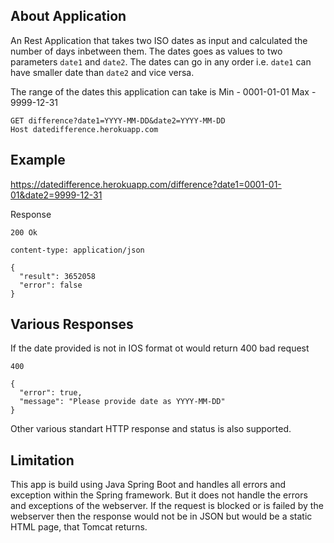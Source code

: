 About Application
---
An Rest Application that takes two ISO dates as input and calculated the number of days inbetween them. The dates goes as values to two parameters `date1` and `date2`. The dates can go in any order i.e. `date1` can have smaller date than `date2` and vice versa.

The range of the dates this application can take is 
Min - 0001-01-01
Max - 9999-12-31

```
GET difference?date1=YYYY-MM-DD&date2=YYYY-MM-DD
Host datedifference.herokuapp.com
```

Example
----
https://datedifference.herokuapp.com/difference?date1=0001-01-01&date2=9999-12-31

Response <br/>
```
200 Ok
```
```
content-type: application/json
```
```
{
  "result": 3652058
  "error": false
}
```

Various Responses
---
If the date provided is not in IOS format ot would return 400 bad request 
```
400
```
```
{
  "error": true,
  "message": "Please provide date as YYYY-MM-DD"
}
```
Other various standart HTTP response and status is also supported.

Limitation
---
This app is build using Java Spring Boot and handles all errors and exception within the Spring framework. But it does not handle the errors and exceptions of the webserver. If the request is blocked or is failed by the webserver then the response would not be in JSON but would be a static HTML page, that Tomcat returns.
